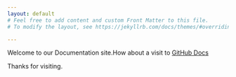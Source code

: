 ```yaml
---
layout: default
# Feel free to add content and custom Front Matter to this file.
# To modify the layout, see https://jekyllrb.com/docs/themes/#overriding-theme-defaults

---
```

Welcome to our Documentation site.How about a visit to [GitHub Docs](https://help.github.com)

Thanks for visiting.
